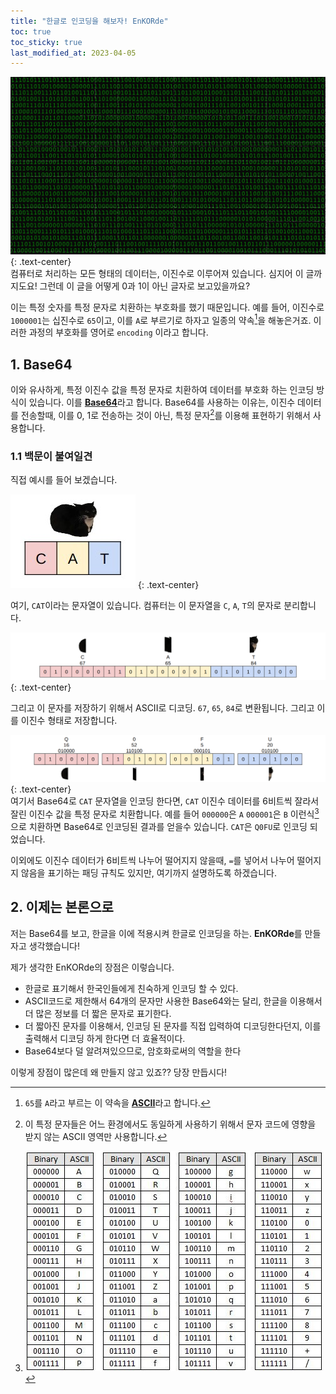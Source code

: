 ```yaml
---
title: "한글로 인코딩을 해보자! EnKORde"
toc: true
toc_sticky: true
last_modified_at: 2023-04-05
---
```

![이진수](https://github.com/MOJAN3543/MOJAN3543.github.io/blob/main/_posts/EncodeByKorean/EnKORdeTitle.png?raw=true "이진수")
{: .text-center}  
컴퓨터로 처리하는 모든 형태의 데이터는, 이진수로 이루어져 있습니다. 심지어 이 글까지도요! 그런데 이 글을 어떻게 0과 1이 아닌 글자로 보고있을까요?  
  
이는 특정 숫자를 특정 문자로 치환하는 부호화를 했기 때문입니다. 예를 들어, 이진수로 `1000001`는 십진수로 `65`이고, 이를 `A`로 부르기로 하자고 일종의 약속[^1]을 해놓은거죠.
이러한 과정의 부호화를 영어로 `encoding` 이라고 합니다.   
   
## 1. Base64
이와 유사하게, 특정 이진수 값을 특정 문자로 치환하여 데이터를 부호화 하는 인코딩 방식이 있습니다. 이를 [**Base64**](https://en.wikipedia.org/wiki/Base64)라고 합니다. Base64를 사용하는 이유는, 
이진수 데이터를 전송할때, 이를 0, 1로 전송하는 것이 아닌, 특정 문자[^2]를 이용해 표현하기 위해서 사용합니다.   

### 1.1 백문이 불여일견
직접 예시를 들어 보겠습니다.  

![CAT](https://github.com/MOJAN3543/MOJAN3543.github.io/blob/main/_posts/EncodeByKorean/CAT.png?raw=true "CAT")
{: .text-center}  

여기, `CAT`이라는 문자열이 있습니다. 컴퓨터는 이 문자열을 `C`, `A`, `T`의 문자로 분리합니다.  
   
![CAT2Binary](https://github.com/MOJAN3543/MOJAN3543.github.io/blob/main/_posts/EncodeByKorean/CAT2Binary.png?raw=true "CAT2Binary")
{: .text-center}  

그리고 이 문자를 저장하기 위해서 ASCII로 디코딩. `67`, `65`, `84`로 변환됩니다. 그리고 이를 이진수 형태로 저장합니다.   
   
![Binary2Base64](https://github.com/MOJAN3543/MOJAN3543.github.io/blob/main/_posts/EncodeByKorean/Binary2Base64.png?raw=true "Binary2Base64")
{: .text-center}  
여기서 Base64로 `CAT` 문자열을 인코딩 한다면, `CAT` 이진수 데이터를 6비트씩 잘라서 잘린 이진수 값을 특정 문자로 치환합니다. 예를 들어 `000000`은 `A` `000001`은 `B` 이런식[^3]으로 치환하면 Base64로 인코딩된 결과를 얻을수 있습니다. `CAT`은 `Q0FU`로 인코딩 되었습니다.  
   
이외에도 이진수 데이터가 6비트씩 나누어 떨어지지 않을때, `=`를 넣어서 나누어 떨어지지 않음을 표기하는 패딩 규칙도 있지만, 여기까지 설명하도록 하겠습니다.   

## 2. 이제는 본론으로
저는 Base64를 보고, 한글을 이에 적용시켜 한글로 인코딩을 하는. **EnKORde**를 만들자고 생각했습니다!   
   
제가 생각한 EnKORde의 장점은 이렇습니다.   
   
* 한글로 표기해서 한국인들에게 친숙하게 인코딩 할 수 있다.
* ASCII코드로 제한해서 64개의 문자만 사용한 Base64와는 달리, 한글을 이용해서 더 많은 정보를 더 짧은 문자로 표기한다.
* 더 짧아진 문자를 이용해서, 인코딩 된 문자를 직접 입력하여 디코딩한다던지, 이를 출력해서 디코딩 하게 한다면 더 효율적이다.
* Base64보다 덜 알려져있으므로, 암호화로써의 역할을 한다

이렇게 장점이 많은데 왜 만들지 않고 있죠?? 당장 만듭시다!

[^1]: `65`를 `A`라고 부르는 이 약속을 [**ASCII**](https://en.wikipedia.org/wiki/ASCII)라고 합니다.
[^2]: 이 특정 문자들은 어느 환경에서도 동일하게 사용하기 위해서 문자 코드에 영향을 받지 않는 ASCII 영역만 사용합니다.
[^3]: ![Base64Index](https://github.com/MOJAN3543/MOJAN3543.github.io/blob/main/_posts/EncodeByKorean/BASE64Index.jpeg?raw=true "Base64Index")
